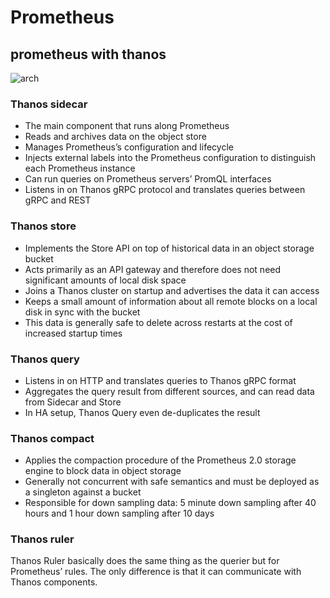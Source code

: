 # Prometheus

## prometheus with thanos

![arch](https://cdn.buttercms.com/MgmtWUMeQOyJomANiEin)

### Thanos sidecar

- The main component that runs along Prometheus
- Reads and archives data on the object store
- Manages Prometheus’s configuration and lifecycle
- Injects external labels into the Prometheus configuration to distinguish each Prometheus instance
- Can run queries on Prometheus servers’ PromQL interfaces
- Listens in on Thanos gRPC protocol and translates queries between gRPC and REST

### Thanos store

- Implements the Store API on top of historical data in an object storage bucket
- Acts primarily as an API gateway and therefore does not need significant amounts of local disk space
- Joins a Thanos cluster on startup and advertises the data it can access
- Keeps a small amount of information about all remote blocks on a local disk in sync with the bucket
- This data is generally safe to delete across restarts at the cost of increased startup times

### Thanos query

- Listens in on HTTP and translates queries to Thanos gRPC format
- Aggregates the query result from different sources, and can read data from Sidecar and Store
- In HA setup, Thanos Query even de-duplicates the result

### Thanos compact

- Applies the compaction procedure of the Prometheus 2.0 storage engine to block data in object storage
- Generally not concurrent with safe semantics and must be deployed as a singleton against a bucket
- Responsible for down sampling data: 5 minute down sampling after 40 hours and 1 hour down sampling after 10 days

### Thanos ruler

Thanos Ruler basically does the same thing as the querier but for Prometheus’ rules. The only difference is that it can communicate with Thanos components.
